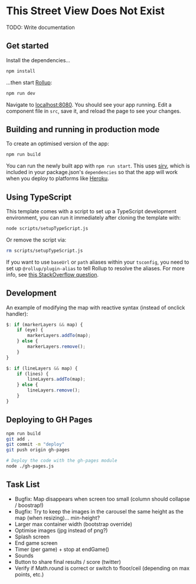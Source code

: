 # This Street View Does Not Exist

TODO: Write documentation

## Get started

Install the dependencies...

```bash
npm install
```

...then start [Rollup](https://rollupjs.org):

```bash
npm run dev
```

Navigate to [localhost:8080](http://localhost:8080). You should see your app running. Edit a component file in `src`, save it, and reload the page to see your changes.

## Building and running in production mode

To create an optimised version of the app:

```bash
npm run build
```

You can run the newly built app with `npm run start`. This uses [sirv](https://github.com/lukeed/sirv), which is included in your package.json's `dependencies` so that the app will work when you deploy to platforms like [Heroku](https://heroku.com).

## Using TypeScript

This template comes with a script to set up a TypeScript development environment, you can run it immediately after cloning the template with:

```bash
node scripts/setupTypeScript.js
```

Or remove the script via:

```bash
rm scripts/setupTypeScript.js
```

If you want to use `baseUrl` or `path` aliases within your `tsconfig`, you need to set up `@rollup/plugin-alias` to tell Rollup to resolve the aliases. For more info, see [this StackOverflow question](https://stackoverflow.com/questions/63427935/setup-tsconfig-path-in-svelte).

## Development

An example of modifying the map with reactive syntax (instead of onclick handler):

```javascript
$: if (markerLayers && map) {
    if (eye) {
        markerLayers.addTo(map);
    } else {
        markerLayers.remove();
    }
}

$: if (lineLayers && map) {
    if (lines) {
        lineLayers.addTo(map);
    } else {
        lineLayers.remove();
    }
}
```

## Deploying to GH Pages

```bash
npm run build
git add .
git commit -m "deploy"
git push origin gh-pages

# Deploy the code with the gh-pages module
node ./gh-pages.js
```

## Task List

- Bugfix: Map disappears when screen too small (column should collapse / boostrap!)
- Bugfix: Try to keep the images in the carousel the same height as the map (when resizing)... min-height?
- Larger max container width (bootstrap override)
- Optimise images (jpg instead of png?)
- Splash screen
- End game screen
- Timer (per game) + stop at endGame()
- Sounds
- Button to share final results / score (twitter)
- Verify if Math.round is correct or switch to floor/ceil (depending on max points, etc.)
